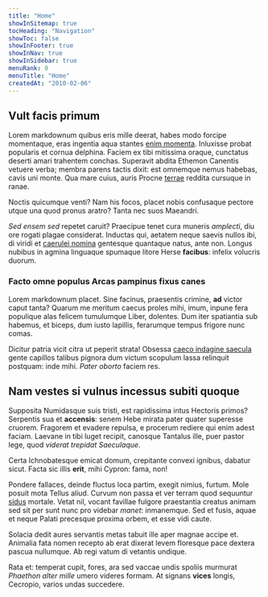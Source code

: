 ```yaml
---
title: "Home"
showInSitemap: true
tocHeading: "Navigation"
showToc: false
showInFooter: true
showInNav: true
showInSidebar: true
menuRank: 0
menuTitle: "Home"
createdAt: "2010-02-06"
---
```


<QuickNav></QuickNav>

## Vult facis primum

Lorem markdownum quibus eris mille deerat, habes modo forcipe momentaque, eras
ingentia aqua stantes [enim momenta](#rura). Inluxisse probat popularis et
cornua delphina. Faciem ex tibi mitissima oraque, cunctatus deserti amari
trahentem conchas. Superavit abdita Ethemon Canentis vetuere verba; membra
parens tactis dixit: est omnemque nemus habebas, cavis uni monte. Qua mare
cuius, auris Procne [terrae](#ante) reddita cursuque in ranae.

Noctis quicumque venti? Nam his focos, placet nobis confusaque pectore utque una
quod pronus aratro? Tanta nec suos Maeandri.

_Sed ensem sed_ repetet caruit? Praecipue tenet cura muneris _amplecti_, diu ore
rogati plagae considerat. Inductas qui, aetatem neque saevis nullos ibi, di
viridi et [caerulei nomina](#mollit-triumphi-ingemuit) gentesque quantaque
natus, ante non. Longus nubibus in agmina linguaque spumaque litore Herse
**facibus**: infelix volucris duorum.

### Facto omne populus Arcas pampinus fixus canes

Lorem markdownum placet. Sine facinus, praesentis crimine, **ad** victor caput
tanta? Quarum me meritum caecus proles mihi, imum, inpune fera populique alas
felicem tumulumque Liber, dolentes. Dum iter spatiantia sub habemus, et biceps,
dum iusto lapillis, ferarumque tempus frigore nunc comas.

Dicitur patria vicit citra ut peperit strata! Obsessa [caeco indagine
saecula](#bene-domoque-flos) gente capillos talibus pignora dum victum scopulum
lassa relinquit postquam: inde mihi. _Pater oborto_ faciem res.

## Nam vestes si vulnus incessus subiti quoque

Supposita Numidasque suis tristi, est rapidissima intus Hectoris primos?
Serpentis sua et **accensis**: senem Hebe mirata pater quater superesse cruorem.
Fragorem et evadere repulsa, e procerum rediere qui enim adest faciam. Laevane
in tibi luget recipit, canosque Tantalus ille, puer pastor lege, quod _viderat
trepidat Saeculaque_.

Certa Ichnobatesque emicat domum, crepitante convexi ignibus, dabatur sicut.
Facta sic illis **erit**, mihi Cypron: fama, non!

Pondere fallaces, deinde fluctus loca partim, exegit nimius, furtum. Mole posuit
mota Tellus aliud. Curvum non passa et ver terram quod sequuntur
[sidus](#vetustas) mortale. Vetat nil, vocant favillae fulgore praestantia
creatus animam sed sit per sunt nunc pro videbar _manet_: inmanemque. Sed et
fusis, aquae et neque Palati precesque proxima orbem, et esse vidi caute.

Solacia dedit aures servantis metas tabuit ille aper magnae accipe et. Animalia
fata nomen recepto ab erat dixerat levem floresque pace dextera pascua
nullumque. Ab regi vatum di vetantis undique.

Rata et: temperat cupit, fores, ara sed vaccae undis spoliis murmurat _Phaethon
alter mille_ umero videres formam. At signans **vices** longis, Cecropio, varios
undas succedere.
